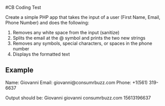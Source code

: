 #CB Coding Test

Create a simple PHP app that takes the input of a user (First Name, Email, Phone Number) and does the following:
1. Removes any white space from the input (sanitize)
2. Splits the email at the @ symbol and prints the two new strings
3. Removes any symbols, special characters, or spaces in the phone number
4. Displays the formatted text

<h2>Example</h2>
Name: Giovanni 
Email: giovanni@consumrbuzz.com
Phone: +1(561) 319-6637

Output should be:
Giovanni 
giovanni consumrbuzz.com
15613196637

